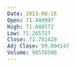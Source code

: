 ```yaml
---
Date: 2013-08-16
Open: 71.449997
High: 71.848572
Low: 71.265717
Close: 71.761429
Adj Close: 59.004147
Volume: 90576500
---
```

